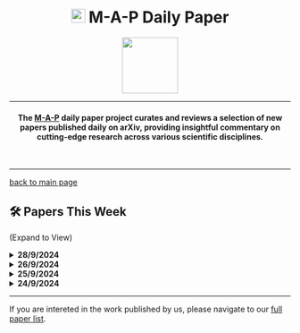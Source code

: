 <h1 align="center"><img src="https://cdn-avatars.huggingface.co/v1/production/uploads/63839e9962badff4326cf360/k4Q7R4XLDMp_1VF4C6GEd.jpeg" width="25"> M-A-P Daily Paper</h1>
<p align="center">
<a href="https://github.com/DenverCoder1/readme-typing-svg"><img src="https://media.giphy.com/media/Rn26lWjqA0uUU/giphy.gif" width="100"></a>
</p>
<hr/>
<h4 align="center">The <a href=https://m-a-p.ai>M-A-P</a> daily paper project curates and reviews a selection of new papers published daily on arXiv, providing insightful commentary on cutting-edge research across various scientific disciplines.</h4>
<br>
<hr/>

[back to main page](https://m-a-p.ai/DailyPaper)


## 🛠️ Papers This Week 

(Expand to View)

<details>
<summary> <b>28/9/2024</b> </summary>

<table class="center">

| Paper  | Affiliation | Comments |
|:-------------|:-------------|:-------------|
| MIO: A Foundation Model on Multimodal Tokens | Beihang University, 01.AI, M-A-P | The user contributed to this paper, which focuses on joint modeling of multimodal tokens. While the paradigm isn’t particularly unique, the pretraining and supervised fine-tuning (SFT) data are among the most solid in current open-source Any2Any models. This is an initial version, and more ablation studies will be released soon. The user also recommends another ongoing project, OmniBench: Towards The Future of Universal Omni-Language Models, which explores omni-language models, a highly imaginative research direction. |
| Emu3: Next-Token Prediction is All You Need | Emu3 Team, BAAI | This is BAAI’s Any2Any model, with a few key points worth noting about the data processing: (1) Optical flaw removal eliminates frames with minimal or extreme motion during transitions, (2) supplementary data for image understanding is added in the pretraining phase, and (3) special tokens like [SOV], [SOT], and [EOV] are introduced to parse meta text and vision tokens. The training process also incorporates DPO (Direct Preference Optimization). |
| Infer Human's Intentions Before Following Natural Language Instructions | University of Washington, MIT CSAIL | This paper presents a simple intuition and method: human instructions may contain ambiguities or be inconsistent with the conveyed intention. The key takeaway is that robots should analyze what humans actually want them to do in a given scenario, incorporate this into the instructions, and then act accordingly. |
| Compositional Hardness of Code in Large Language Models -- A Probabilistic Perspective | The Hebrew University | This paper is recommended for reading. The assumptions don’t seem overly strong, and it explains from a probabilistic perspective why decomposing a problem into multiple subproblems is beneficial. The user hasn’t fully reviewed the proofs but suggests others could scrutinize it for potential errors. |
| StressPrompt: Does Stress Impact Large Language Models and Human Performance Similarly? | Institute of Automation (CAS), Beijing Institute of AI Safety and Governance | The takeaway here is that models, like humans, perform better under moderate stress, following the Yerkes-Dodson law. This type of research could be called "model behavioral psychology," and many interesting conclusions have been drawn lately, though the credibility of such findings is about 50-50. |
| Enhancing Elusive Clues in Knowledge Learning by Contrasting Attention of Language Models | Tsinghua University | This paper presents an interesting mechanism where attention distributions of smaller and larger models reading the same knowledge-intensive documents are compared. By dropping certain tokens, the model is encouraged to learn non-obvious but important clues, boosting performance. The fact that large models also benefit suggests that learning irrelevant information still affects large models. However, the experiments are not particularly convincing. |
| Explanation Bottleneck Models | NTT, Kyoto University | This paper introduces a Preliminary Concept Set Free VAE Explanation Model. |
| FactorSim: Generative Simulation via Factorized Representation | Stanford University, Nvidia | This paper is highly recommended for reading. It mimics human abilities for environmental and spatial imagination, which complements reinforcement learning (RL) methods. The user also suggests another paper from GDM collaborators two years ago titled Mind's Eye: Grounded Language Model Reasoning through Simulation. Such environments, besides code/math simulations, are easily accessible and offer great exploration potential. For example, a simulated chemistry lab where the model decides what action to perform and summarizes the results, or video games like Atari, where the model reads a tutorial and quickly learns to play. This research direction holds significant promise. |
| Just Say What You Want: Only-Prompting Self-Rewarding Online Preference Optimization | ShanghaiTech University, Northwestern University | - |
| Human Mobility Modeling with Limited Information via Large Language Models | UCLA, Novateur Research Solutions | This paper doesn’t seem particularly useful. However, datasets like V's A and B on human behavior monitoring appear interesting. It may be worthwhile to collect daily behavior patterns across different industries similarly. The National Household Travel Survey Dataset and the Activity-Based Model Dataset from the Southern California Association of Governments are also marked for further exploration. |
| MaskLLM: Learnable Semi-Structured Sparsity for Large Language Models | NVIDIA, National University of Singapore | This paper is recommended for reading, as it introduces a novel approach using learnable masks to achieve domain adaptation. It hints at an important realization: rare downstream patterns learned during pretraining may be learned correctly, but not properly aligned. The method is innovative. |
| Exploring Semantic Clustering in Deep Reinforcement Learning for Video Games | University of Arizona | This paper investigates which video games are similar to each other in terms of gameplay. |
| Post-hoc Reward Calibration: A Case Study on Length Bias | University of Edinburgh, Alibaba Group | This paper is recommended for reading. It deals with reward post-editing in an intuitive way: estimating bias first, then removing that bias from the reward. The approach feels very adaptable. |
| Search for Efficient Large Language Models | Northeastern University, Harvard University, Oracle | This title is marked for future exploration. |
| FreeEdit: Mask-free Reference-based Image Editing with Multi-modal Instruction | Institute of Information Engineering (CAS) | This title is also marked for future exploration. |
| HydraViT: Stacking Heads for a Scalable ViT | Kiel University | Another title marked for further evaluation. |
| Why Companies "Democratize" Artificial Intelligence: The Case of Open Source Software Donations |  | This paper systematically analyzes the benefits of companies sponsoring open-source projects. The conclusion is that it’s highly beneficial, suggesting more open-source contributions to save money, gain visibility, and boost morale. |
| Inference-Time Language Model Alignment via Integrated Value Guidance | Shanghai Artificial Intelligence Laboratory, Shanghai Jiaotong University | This paper explores alignment or enhanced alignment during inference. If instruction following is a mechanical pattern for LLMs, it may be possible to achieve training-free alignment by controlling the attention pattern composition. Stanford had a related work recently. |
| Language Models as Zero-shot Lossless Gradient Compressors: Towards General Neural Parameter Prior Models | CISPA Helmholtz Center for Information Security | This paper is recommended for reading. It claims to establish LLMs as the state-of-the-art for using priors in gradient compression. |
| Self-supervised Preference Optimization: Enhance Your Language Model with Preference Degree Awareness | Tencent, Jilin University | Another recommended read. The idea is simple yet effective: human preferences are not binary but exist on a continuum, and this should be reflected in modeling. The method itself is relatively unimportant, but the intuition is solid. |
| What Would You Ask When You First Saw a² + b² = c²? Evaluating LLM on Curiosity-Driven Questioning | Stevens Institute of Technology | This paper explores the interesting question of how well LLMs can actively acquire knowledge to fill in gaps. |
| HDFlow: Enhancing LLM Complex Problem-Solving with Hybrid Thinking and Dynamic Workflows | Tencent | This title is also marked for future evaluation. |
| CSCE: Boosting LLM Reasoning by Simultaneously Enhancing Causal Significance and Consistency | University of Science and Technology Beijing | This paper is highly recommended. The author agrees with the notion that after each inference step, the most important thing to observe is whether the current step contributes to solving the main problem. The optimization shouldn’t be for a chain but for dependencies—solving subproblems that contribute to the main issue. However, the method is somewhat crude. |

</table>

</details>


<details>
<summary> <b>26/9/2024</b> </summary>

| Paper  | Affiliation | Comments |
|:-------------|:-------------|:-------------|
| Beyond Following: Mixing Active Initiative into Computational Creativity | Georgia Institute of Technology | This is an HCI study on User-AI collaborative creation. There were many similar studies a year or two ago, and it seems to be an unexplored pattern of creativity, beyond just instruction following. |
| HyperAgent: Generalist Software Engineering Agents to Solve Coding Tasks at Scale | FPT Software AI Center | This is a multi-agent software engineering (SE) framework. The introduction of features like Feature Localization and Edition distinguishes it from previous frameworks and aligns more with agile development workflows. |
| Task-oriented Prompt Enhancement via Script Generation | York University | SoT + PoT—these types of XoT frameworks, after o1, show that their most obvious value lies in how to mine scalable, high-confidence, similar datasets to train models. |
| VPTQ: Extreme Low-bit Vector Post-Training Quantization for Large Language Models | Microsoft, USTC | No further comments were provided, but it seems the title is flagged for its relevance to post-training quantization techniques. |
| Harnessing Diversity for Important Data Selection in Pretraining Large Language Models | Beijing Institute of Technology, SenseTime, Shanghai AI Lab | This presents a pretraining data quality estimation framework based on clustering and downstream performance. While it doesn’t feel very useful for pretraining itself, it could hold value for selecting pretraining data sources for supervised fine-tuning (SFT). |
| Algorithmic Drift: A Simulation Framework to Study the Effects of Recommender Systems on User Preferences | ICAR-CNR | No specific feedback was provided, but it appears to be flagged for exploring the impact of algorithms on user behavior. |
| GSplatLoc: Grounding Keypoint Descriptors into 3D Gaussian Splatting for Improved Visual Localization | BE2R Lab, ITMO University | This title seems to be acknowledged for its innovative approach to improving visual localization through 3D Gaussian splatting. |
| Demystifying Issues, Causes, and Solutions in LLM Open-Source Projects | Wuhan University, RMIT University | This was described as an interesting read, analyzing issues in LLM open-source projects. |
| Vision-Language Model Fine-Tuning via Simple Parameter-Efficient Modification | The University of Tokyo | The user pointed to Figure 5, which shows the actual impact on distribution. The user agrees that CLIP has many unnatural aspects—for instance, humans determine what to focus on based on their own context, and this is reflected in many benchmarks. The bottleneck in MLLM's image encoder pretraining is severe, offering significant room for improvement. |
| Uncertainty Representations in State-Space Layers for Deep Reinforcement Learning under Partial Observability | Bosch Corporate Research | - |
| Enhancing Temporal Sensitivity and Reasoning for Time-Sensitive Question Answering | University of Technology Sydney | The methods in this paper are highly questionable and can be ignored. However, the four TSQA benchmarks used might have some value, especially for LLM users encountering corner cases. |
| Towards User-Focused Research in Training Data Attribution for Human-Centered Explainable AI | University of Tübingen | - |
| Counterfactual Token Generation in Large Language Models | Max Planck Institute for Software Systems | - |
| INT-FlashAttention: Enabling Flash Attention for INT8 Quantization | Peking University, Baichuan Inc, Beihang University | This describes Baichuan’s solution combining INT8 and Flash Attention. |
| How to Connect Speech Foundation Models and Large Language Models? What Matters and What Does Not | La Sapienza, University of Rome | - |
| Programming Every Example: Lifting Pre-training Data Quality like Experts at Scale | Shanghai Jiao Tong University, Shanghai AI Lab, Sea AI Lab | This paper presents an LLM-based pretrain data filtering method, releasing related datasets. The user believes this is the future direction and recommends reading it. |
| FineZip: Pushing the Limits of Large Language Models for Practical Lossless Text Compression | UC Berkeley | - |
| AXCEL: Automated eXplainable Consistency Evaluation using LLMs | Amazon | - |
| Turn Every Application into an Agent: Towards Efficient Human-Agent-Computer Interaction with API-First LLM-Based Agents | Peking University, Microsoft | The paper discusses creating many useful agents by combining short-chain CoT (Chain-of-Thought) with tool usage rather than long-chain CoT (considering possible redundancy). This agent work is interesting, and the formation of APIs can serve as reasoning shortcuts. The process is similar to writing code and encapsulating functions, making it worth recommending. |
| Tell Me What You Don't Know: Enhancing Refusal Capabilities of Role-Playing Agents via Representation Space Analysis and Editing | Fudan University, YouTu Lab, Tencent | This paper examines enhancing refusal capabilities in role-playing agents, flagged as potentially interesting. |
| Multi-objective Evolution of Heuristic Using Large Language Model | CUHK | - |
| Attention Prompting on Image for Large Vision-Language Models | NUS | This is recommended for reading. It introduces a naive but effective trick—humans tend to focus on different parts of an image depending on context. A promising research direction would be how to adjust CLIP embeddings at inference time based on context. |
| A Survey of Low-bit Large Language Models: Basics, Systems, and Algorithms | Beihang University, ETH Zurich, SenseTime | This is flagged for reading, covering low-bit language models. |
| Dynamic-Width Speculative Beam Decoding for Efficient LLM Inference | UCLA | This paper presents a dynamic-width decoding method aimed at making LLM inference more efficient. |
| Unsupervised Text Representation Learning via Instruction-Tuning for Zero-Shot Dense Retrieval | Penn State University, Amazon AGI | - |

</details>

<details>
<summary> <b>25/9/2024</b> </summary>

| Paper  | Affiliation | Comments |
|:-------------|:-------------|:-------------|
| HelloBench: Evaluating Long Text Generation Capabilities of Large Language Models | Beihang University, Shanghai AI Lab, M-A-P | This project was done with interns and is currently the best open-source benchmark for long text generation available in the market. The Open-Ended QA and Heuristic Text Generation sections are particularly valuable. Hello, HelloBench! |
| MonoFormer: One Transformer for Both Diffusion and Autoregression | Baidu VIS, University of Technology Sydney | This combines diffusion and autoregressive methods in a straightforward manner. |
| EuroLLM: Multilingual Language Models for Europe | Unbabel, Instituto Superior Técnico | Strongly recommended for reading! The Joint Scaling Law is interesting and may be extrapolated to domain-specific ratios. Once the number of domains increases, it could provide a higher return on investment compared to the D-CPT Law and similar optimization functions. |
| MaskBit: Embedding-free Image Generation via Bit Tokens | ByteDance, Technical University Munich, CMU | - |
| CJEval: A Benchmark for Assessing Large Language Models Using Chinese Junior High School Exam Data | Tencent YouTu Lab, Peking University | Recommended for reading; it is a high-quality benchmark. Notably, they mentioned that Tencent annotated over 20,000 exam questions for CoT and the cost involved; it might be better to use that for training. |
| LLM Echo Chamber: Personalized and Automated Disinformation | Imperial College London | - |
| On the Complexity of Neural Computation in Superposition | MIT | - |
| Watch Your Steps: Observable and Modular Chains of Thought | CMU | This is a CMU version of DoT. It seems quite similar to a recent paper from THU but is written with more detail and clarity. Mechanically, there are some differences, but the way it identifies and names steps; defines the input/output behavior of steps; and replaces CoT explanations with chains of these formalized steps on the same examples is clearer. |
| Reward-Robust RLHF in LLMs | THU, Institute of Automation CAS, Baichuan AI | - |
| Smirk: An Atomically Complete Tokenizer for Molecular Foundation Models | Umich Ann Arbor, CMU | - |
| ControlMath: Controllable Data Generation Promotes Math Generalist Models | Hong Kong University of Science and Technology (Guangzhou), Hong Kong University of Science and Technology | This approach retains only the more challenging questions during each round of synthetic data iteration to enhance the difficulty of the mathematical problems generated by the model. |
| Parse Trees Guided LLM Prompt Compression | Tsinghua University, Fuyao University of Science and Technology | - |
| Tag Map: A Text-Based Map for Spatial Reasoning and Navigation with Large Language Models | ETH Zurich | - |
| In-Context Learning May Not Elicit Trustworthy Reasoning: A-Not-B Errors in Pretrained Language Models | Carleton College, California Institute of Technology | This raises an important issue: LLMs are not sensitive to trivial context changes, leading to the A-Not-B problem. |
| VLMine: Long-Tail Data Mining with Vision Language Models | Cruise LLC, Meta Inc. | - |
| TFG: Unified Training-Free Guidance for Diffusion Models | Stanford University, Peking University, Tsinghua University | - |
| Empirical Insights on Fine-Tuning Large Language Models for Question-Answering | Fudan University, Lenovo Research | Findings 1 and Figure 4 are quite interesting. |
| Adaptive Learn-then-Test: Statistically Valid and Efficient Hyperparameter Selection | King’s College London | This is an interesting read with a quite engaging automatic hyperparameter search mechanism. |
| Fine-Tuning is Fine, if Calibrated | The Ohio State University, University of Wisconsin Madison | - |
| Steward: Natural Language Web Automation | University of Michigan | - |
| CLSP: High-Fidelity Contrastive Language-State Pre-training for Agent State Representation | Shanghai AI Laboratory | - |

</details>

<details>
<summary> <b>24/9/2024</b> </summary>

| Paper  | Affiliation | Comments |
|:-------------|:-------------|:-------------|
| OmniBench: Towards The Future of Universal Omni-Language Models | M-A-P, UoM | The author put significant effort into annotating their paper. Each data point in OmniBench requires simultaneous use of audio, image, and text information to provide answers. Every data point is a carefully checked sample by co-authors. Lacking information from one modality results in guessing from 2-3 options. Two important takeaways are: 1. Currently, all open-source models claiming to be Omni models do not possess the ability to process information from three modalities simultaneously. Closed-source models have limited capabilities and have not achieved cross-modal generalization. 2. The performance of MLLM is constrained under the conditions of image description, audio transcription, and text response, with Gemini nearing this upper limit, and Reka-core performing around 10 points below it. However, information loss remains significant for this part of the encoder. It is hoped that GDM will have a similar approach internally, potentially becoming a necessary benchmark for future OLMs. |
| Can-Do! A Dataset and Neuro-Symbolic Grounded Framework for Embodied Planning with Large Multimodal Models | Singapore University of Technology and Design, DAMO Academy | A potentially useful embodied multimodal benchmark. |
| LLMs are One-Shot URL Classifiers and Explainers | University of Sydney, University of New South Wales | Six months ago, a similar observation was made. Our experiments show that both 3.5 and Claude are very effective URL classifiers, capable of determining the source of a webpage based on its root domain. The significant value of this property lies in its ability to collect a large amount of domain seed data, which can be used to cold start training FastText and BERT. This can further aid in classifying already collected pretraining data. We plan to release a pre-training dataset with 67 domain categories in 2-3 weeks. |
| A-VL: Adaptive Attention for Large Vision-Language Models | University of Science and Technology of China, NIO Inc | In MLLMs, images and text exhibit different self-attention patterns. Therefore, two cache modes are designed for inference, one for the visual part that stores potentially useful information while computing only the most critical parts, and another for the language part that emphasizes local information. |
| VLEU: a Method for Automatic Evaluation for Generalizability of Text-to-Image Models | The Chinese University of Hong Kong, The Hong Kong University of Science and Technology (Guangzhou) | A benchmark for the generalizability of text-to-image models. |
| Distribution-Level Feature Distancing for Machine Unlearning: Towards a Better Trade-off Between Model Utility and Forgetting | Yonsei University, MODULABS, POSTECH | The introduction of Optimal Transport helps avoid misguiding the model during forgetting. Personally, I have read few papers on this topic, but this approach seems quite reasonable. |
| Target-Aware Language Modeling via Granular Data Sampling | AI at Meta, Virginia Tech, Iowa State University | By introducing n-gram features related to downstream tasks, relevant data can be identified to enhance the performance of downstream tasks without compromising other task performance. |
| Past Meets Present: Creating Historical Analogy with Large Language Models | Fudan University, ByteDance Inc. | Congratulations! |
| Do Large Language Models have Problem-Solving Capability under Incomplete Information Scenarios? | Fudan University, SenseAuto, Carnegie Mellon University | The design concept of a good interactive benchmark is commendable, but the data quality and differentiation appear to be lacking, and the hard mode does not seem too challenging. Examples include "Who is Undercover" and "Twenty Questions." |
| VLM's Eye Examination: Instruct and Inspect Visual Competency of Vision Language Models | POSTECH | 1. VLMs show varying sensitivity to different colors but consistently exhibit insensitivity to green across various VLMs. 2. There are differences in shape sensitivity and semantic recognition depending on the LLM's capacity, even with the same fixed visual encoder. |
| Identify As A Human Does: A Pathfinder of Next-Generation Anti-Cheat Framework for First-Person Shooter Games | University of Hong Kong, Stevens Institute of Technology | A framework for anti-cheat mechanisms in games. |
| Orthogonal Finetuning for Direct Preference Optimization | Institute of Information Engineering (CAS), School of Cyber Security (CAS) | - |
| Inference-Friendly Models With MixAttention | Databricks Mosaic AI | - |
| Scaling Laws of Decoder-Only Models on the Multilingual Machine Translation Task | Lingua Custodia | - |
| Efficiently Dispatching Flash Attention For Partially Filled Attention Masks | University of Tübingen, Tübingen AI Center | - |
| Style over Substance: Failure Modes of LLM Judges in Alignment Benchmarking | Arthur AI, NYU, Columbia University | Analysis of judgment bias in LLM-based evaluations. |
| A Preliminary Study of o1 in Medicine: Are We Closer to an AI Doctor? | UC Santa Cruz, University of Edinburgh, National Institutes of Health | A rapid review of O1 in medicine; the conclusion suggests that there has not been significant improvement. |
| VisScience: An Extensive Benchmark for Evaluating K12 Educational Multi-modal Scientific Reasoning | Tsinghua University, Beihang University, Zhipu.AI | Similar to MMMU Bench, this may be useful. |
| Drift to Remember | University of Minnesota Twin Cities, Harvard University | - |
| You Only Use Reactive Attention Slice For Long Context Retrieval | University of California | Utilizing a circuit-based approach for RAG, a Meta project, seems intuitive and makes sense. Recommended reading. |
| Prompt Baking | Caltech, University of Toronto | A lightweight, prompt-based model parameter personalization scheme. Recommended reading; it is an interesting trick. |
| RNR: Teaching Large Language Models to Follow Roles and Rules | Georgia Institute of Technology, Amazon | A potentially useful role-playing benchmark. |
| Language agents achieve superhuman synthesis of scientific knowledge | FutureHouse Inc., University of Rochester | A useful benchmark. |
| MathGLM-Vision: Solving Mathematical Problems with Multi-Modal Large Language Model | Tsinghua University, Beihang University, Zhipu.AI | - |
| A Multi-LLM Debiasing Framework | Stanford University, Adobe Research | - |
| One-shot World Models Using a Transformer Trained on a Synthetic Prior | University of Freiburg, ELLIS Institute Tübingen | - |
| ChemEval: A Comprehensive Multi-Level Chemical Evaluation for Large Language Models | University of Science and Technology of China, State Key Laboratory of Cognitive Intelligence | A useful specialized benchmark. |
| A is for Absorption: Studying Feature Splitting and Absorption in Sparse Autoencoders | LASR Labs, University College London, Decode Research | Recommended reading; describes a phenomenon in Sparse Autoencoders known as feature absorption, which may affect their reliability. |
| Proof Automation with Large Language Models | Purdue University | Recommended reading; this work also decouples low-level proofs from high-level speculative decoding in formal verification. |
| TracrBench: Generating Interpretability Testbeds with Large Language Models | University of Bern | A high-quality benchmark. |

</details>

<hr/>

If you are intereted in the work published by us, please navigate to our [full paper list](https://huggingface.co/collections/m-a-p/m-a-p-full-paper-list-65e070a694c7b01c5547fbff).
